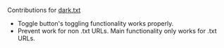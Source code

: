 Contributions for [dark.txt](https://addons.mozilla.org/en-US/firefox/addon/darktxt/)

- Toggle button's toggling functionality works properly.
- Prevent work for non .txt URLs. Main functionality only works for .txt URLs.
